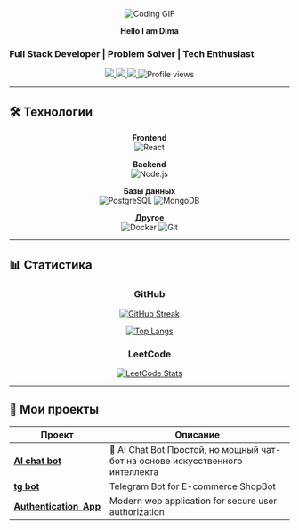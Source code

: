 <div align="center">
  
  ![Coding GIF](https://media.giphy.com/media/qgQUggAC3Pfv687qPC/giphy.gif)
  
  **Hello I am Dima**
  
</div>

### Full Stack Developer | Problem Solver | Tech Enthusiast

<p align="center">
</p>

<div align="center">
  <a href="your-linkedin-URL">
    <img src="https://img.shields.io/badge/-LinkedIn-0A66C2?style=flat&logo=Linkedin&logoColor=white" />
  </a>
  <a href="your-leetcode-URL">
    <img src="https://img.shields.io/badge/-LeetCode-FFA116?style=flat&logo=LeetCode&logoColor=black" />
  </a>
  <a href="your-github-URL">
    <img src="https://img.shields.io/badge/-GitHub-181717?style=flat&logo=GitHub&logoColor=white" />
  </a>
  <img src="https://komarev.com/ghpvc/?username=oonixxxxx&style=flat&color=5D3FD3" alt="Profile views" />
</div>

---

## 🛠 Технологии

<div align="center">
  
**Frontend**  
![React](https://img.shields.io/badge/-React-61DAFB?logo=react&logoColor=white&style=flat)

**Backend**  
![Node.js](https://img.shields.io/badge/-Node.js-339933?logo=nodedotjs&logoColor=white&style=flat)

**Базы данных**  
![PostgreSQL](https://img.shields.io/badge/-PostgreSQL-4169E1?logo=postgresql&logoColor=white&style=flat)
![MongoDB](https://img.shields.io/badge/-MongoDB-47A248?logo=mongodb&logoColor=white&style=flat)

**Другое**  
![Docker](https://img.shields.io/badge/-Docker-2496ED?logo=docker&logoColor=white&style=flat)
![Git](https://img.shields.io/badge/-Git-F05032?logo=git&logoColor=white&style=flat)

</div>

---

## 📊 Статистика

<div align="center">

### GitHub
[![GitHub Streak](https://streak-stats.demolab.com?user=oonixxxxx&theme=dark&background=0D1117&border=5D3FD3&stroke=5D3FD3)](https://git.io/streak-stats)

[![Top Langs](https://github-readme-stats.vercel.app/api/top-langs/?username=oonixxxxx&layout=compact&theme=vision-friendly-dark&hide_border=true&bg_color=0D1117&title_color=5D3FD3)](https://github.com/anuraghazra/github-readme-stats)

### LeetCode
[![LeetCode Stats](https://leetcard.jacoblin.cool/oonixxxxx?theme=dark&font=Karla&ext=heatmap)](https://leetcode.com/oonixxxxx/)

</div>

---

## 🎯 Мои проекты

<div align="center">

| Проект | Описание |
|--------|----------|
| **[AI chat bot](https://github.com/oonixxxxx/AI-chat-bot)** | 🤖 AI Chat Bot Простой, но мощный чат-бот на основе искусственного интеллекта |
| **[tg bot](https://github.com/oonixxxxx/bot_courses)** |  Telegram Bot for E-commerce ShopBot |
| **[Authentication_App](https://github.com/oonixxxxx/Flask_Authentication_App)** | Modern web application for secure user authorization |

</div>
